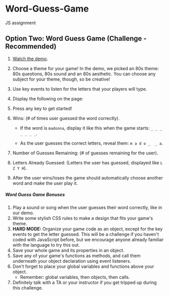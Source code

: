 # Word-Guess-Game
JS assignment

## Option Two: Word Guess Game (Challenge - Recommended)

1. [Watch the demo](https://youtu.be/W-IJcC4tYFI).

2. Choose a theme for your game! In the demo, we picked an 80s theme: 80s questions, 80s sound and an 80s aesthetic. You can choose any subject for your theme, though, so be creative!

3. Use key events to listen for the letters that your players will type.

4. Display the following on the page:

5. Press any key to get started!

6. Wins: (# of times user guessed the word correctly).

   * If the word is `madonna`, display it like this when the game starts: `_ _ _ _ _ _ _`.

   * As the user guesses the correct letters, reveal them: `m a d o _  _ a`.

7. Number of Guesses Remaining: (# of guesses remaining for the user).

8. Letters Already Guessed: (Letters the user has guessed, displayed like `L Z Y H`).

9. After the user wins/loses the game should automatically choose another word and make the user play it.

##### Word Guess Game Bonuses

1. Play a sound or song when the user guesses their word correctly, like in our demo.
2. Write some stylish CSS rules to make a design that fits your game's theme.
3. **HARD MODE:** Organize your game code as an object, except for the key events to get the letter guessed. This will be a challenge if you haven't coded with JavaScript before, but we encourage anyone already familiar with the language to try this out.
4. Save your whole game and its properties in an object.
5. Save any of your game's functions as methods, and call them underneath your object declaration using event listeners.
6. Don't forget to place your global variables and functions above your object.
   * Remember: global variables, then objects, then calls.
7. Definitely talk with a TA or your instructor if you get tripped up during this challenge.
